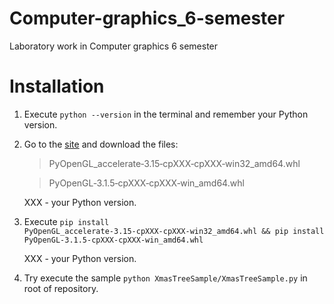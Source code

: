 # Computer-graphics_6-semester
Laboratory work in Computer graphics 6 semester

# Installation
1. Execute `python --version` in the terminal and remember your Python version.
2. Go to the [site](https://www.lfd.uci.edu/~gohlke/pythonlibs/#pyopengl) and download the files:
    > PyOpenGL_accelerate‑3.15‑cpXXX‑cpXXX‑win32_amd64.whl

    > PyOpenGL‑3.1.5‑cpXXX‑cpXXX‑win_amd64.whl

    XXX - your Python version.
3. Execute `pip install PyOpenGL_accelerate‑3.15‑cpXXX‑cpXXX‑win32_amd64.whl && pip install PyOpenGL‑3.1.5‑cpXXX‑cpXXX‑win_amd64.whl`

    XXX - your Python version.
4. Try execute the sample `python XmasTreeSample/XmasTreeSample.py` in root of repository.